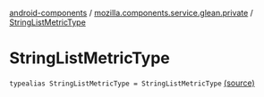 [android-components](../index.md) / [mozilla.components.service.glean.private](index.md) / [StringListMetricType](./-string-list-metric-type.md)

# StringListMetricType

`typealias StringListMetricType = StringListMetricType` [(source)](https://github.com/mozilla-mobile/android-components/blob/master/components/service/glean/src/main/java/mozilla/components/service/glean/private/MetricAliases.kt#L23)